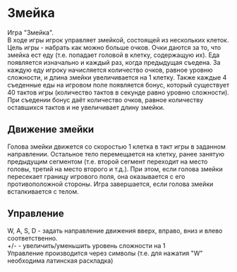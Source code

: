 ﻿# Змейка
Игра "Змейка".  
В ходе игры игрок управляет змейкой, состоящей из нескольких клеток. Цель игры - набрать как можно больше очков. Очки даются за то, что
змейка ест еду (т.е. попадает головой в клетку, содержащую их). Еда появляется изначально и каждый раз, когда предыдущая съедена. За каждую
еду игроку начисляется количество очков, равное уровню сложности, и длина змейки увеличивается на 1 клетку. Также каждые 4 съеденные еды на
игровом поле появляется бонус, который существует 40 тактов игры (количество тактов в секунде равно уровню сложности). При съедении бонус
даёт количество очков, равное количеству оставшихся тактов и не увеличивает длину змейки.
## Движение змейки
Голова змейки движется со скоростью 1 клетка в такт игры в заданном направлении. Остальное тело перемещается на клетку, ранее занятую
предыдущим сегментом (т.е. второй сегмент переходит на место головы, третий на место второго и т.д.). При этом, если голова змейки
пересекает границу игрового поля, она оказывается с его противоположной стороны. Игра завершается, если голова змейки всталкивается с
телом.
## Управление
W, A, S, D - задать направление движения вверх, вправо, вниз и влево соответственно.  
+/- - увеличить/уменьшить уровень сложности на 1  
Управление производится через символы (т.е. для нажатия "W" необходима латинская раскладка)
